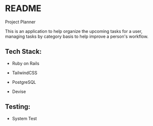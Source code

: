 # README

Project Planner

This is an application to help organize the upcoming tasks for a user, managing tasks by category basis to help improve a person's workflow.

## Tech Stack:

   - Ruby on Rails

   - TailwindCSS

   - PostgreSQL

   - Devise



## Testing:
    
   - System Test


